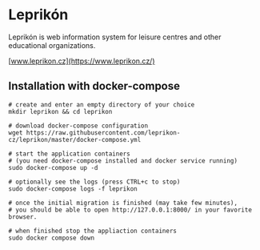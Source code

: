Leprikón
========

Leprikón is web information system for leisure centres and other educational organizations.

[www.leprikon.cz](https://www.leprikon.cz/)


Installation with docker-compose
--------------------------------

```shell
# create and enter an empty directory of your choice
mkdir leprikon && cd leprikon

# download docker-compose configuration
wget https://raw.githubusercontent.com/leprikon-cz/leprikon/master/docker-compose.yml

# start the application containers
# (you need docker-compose installed and docker service running)
sudo docker-compose up -d

# optionally see the logs (press CTRL+c to stop)
sudo docker-compose logs -f leprikon

# once the initial migration is finished (may take few minutes),
# you should be able to open http://127.0.0.1:8000/ in your favorite browser.

# when finished stop the appliaction containers
sudo docker compose down
```

